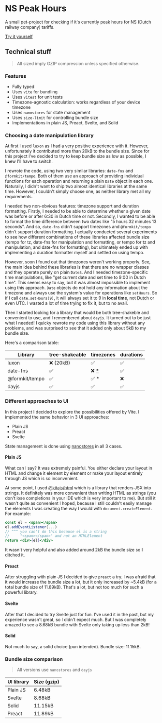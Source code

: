 # NS Peak Hours

A small pet-project for checking if it's currently peak hours for NS (Dutch railway company) tariffs.

[Try it yourself](https://ns-peak-hours.vercel.app)

## Technical stuff

> All sized imply GZIP compression unless specified otherwise.

### Features

- Fully typed
- Uses `vite` for bundling
- Uses `vitest` for unit tests
- Timezone-agnostic calculation: works regardless of your device timezone
- Uses `nanostores` for state management
- Uses `size-limit` for controlling bundle size
- Implementations in plain JS, Preact, Svelte, and Solid

### Choosing a date manipulation library

At first I used `luxon` as I had a very positive experience with it.
However, unfortunately it contributed more than 20kB to the bundle size.
Since for this project I've decided to try to keep bundle size as low as possible, I knew I'll have to switch.

I rewrote the code, using two very similar libraries: `date-fns` and `@formkit/tempo`.
Both of them use an approach of providing individual functions for each operation and returning a plain `Date` object in each one.
Naturally, I didn't want to ship two almost identical libraries at the same time.
However, I couldn't simply choose one, as neither library met all my requirements.

I needed two non-obvious features: timezone support and duration formatting.
Firstly, I needed to be able to determine whether a given date was before or after 6:30 in Dutch time or not.
Secondly, I wanted to be able to format the time difference between two dates like "5 hours 32 minutes 13 seconds".
And so, `date-fns` didn't support timezones and `@formkit/tempo` didn't support duration formatting.
I actually conducted several experiments to see how different combinations of these libraries affected bundle size (tempo for tz, date-fns for manipulation and formatting, or tempo for tz and manipulation, and date-fns for formatting), but ultimately ended up with implementing a duration formatter myself and settled on using tempo.

However, soon I found out that timezones weren't working properly.
See, the main idea behind these libraries is that there are no wrapper classes and they operate purely on plain `Date`s.
And I needed timezone-specific time manipulations, like "get current date and set time to 9:00 in Dutch time".
This seems easy to say, but it was almost impossible to implement using this approach.
`Date` objects do not hold any information about the timezone and always use the system's value for operations like `setHours`.
So if I call `date.setHours(9)`, it will always set it to 9 in **local time**, not Dutch or even UTC.
I wasted a lot of time trying to fix it, but to no avail.

Then I started looking for a library that would be both tree-shakeble and convenient to use, and I remembered about `dayjs`.
It turned out to be just what I needed!
I quicky rewrote my code using this library without any problems, and was surprised to see that it added only about 5kB to my bundle size.

Here's a comparison table:

| Library        | tree-shakeable | timezones                                               | durations |
| -------------- | -------------- | ------------------------------------------------------- | --------- |
| luxon          | ❌ (20kB)      | ✅                                                      | ✅        |
| date-fns       | ✅             | ❌ [*](https://github.com/marnusw/date-fns-tz/pull/265) | ✅        |
| @formkit/tempo | ✅             | ✅ *                                                    | ❌        |
| dayjs          | ✅             | ✅                                                      | ✅        |

### Different approaches to UI

In this project I decided to explore the possibilities offered by Vite.
I implemented the same behavior in 3 UI approaches:

- Plain JS
- Preact
- Svelte

State management is done using [nanostores](https://github.com/nanostores/nanostores) in all 3 cases.

#### Plain JS

What can I say?
It was extremely painful.
You either declare your layout in HTML and change it element by element or make your layout entirely through JS which is so inconvenient.

At some point, I used [@kitajs/html](https://github.com/kitajs/html) which is a library that renders JSX into strings.
It definitely was more convenient than writing HTML as strings (you don't lose completions in your IDE which is very important to me).
But still it wasn't quite as convenient I hoped, because I still couldn't easily manage the elements I was creating the way I would with `document.createElement`. For example:

```jsx
const el = <span></span>
el.addEventListener(...) 
// ^^^ you can't do this because el is a string
//     "<span></span>" and not an HTMLElement
return <div>{el}</div>
```

It wasn't very helpful and also added around 2kB the bundle size so I ditched it.

#### Preact

After struggling with plain JS I decided to give `preact` a try.
I was afraid that it would increase the bundle size a lot, but it only increased by ~5.4kB (for a total bundle size of 11.89kB).
That's a lot, but not too much for such a powerful library.

#### Svelte

After that I decided to try Svelte just for fun.
I've used it in the past, but my experience wasn't great, so I didn't expect much.
But I was completely amazed to see a 8.68kB bundle with Svelte only taking up less than 2kB!

#### Solid

Not much to say, a solid choice (pun intended).
Bundle size: 11.15kB.

### Bundle size comparison

> All versions use `nanostores` and `dayjs`

| UI library | Size (gzip) |
| ---------- | ----------- |
| Plain JS   | 6.48kB      |
| Svelte     | 8.68kB      |
| Solid      | 11.15kB     |
| Preact     | 11.89kB     |
